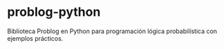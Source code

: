 # problog-python
Biblioteca Problog en Python para programación lógica probabilística con ejemplos prácticos.
